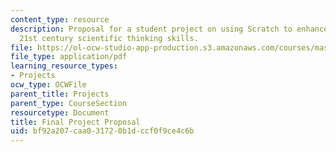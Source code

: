 ```yaml
---
content_type: resource
description: Proposal for a student project on using Scratch to enhance students'
  21st century scientific thinking skills.
file: https://ol-ocw-studio-app-production.s3.amazonaws.com/courses/mas-714j-technologies-for-creative-learning-fall-2009/bf92a207caa031720b1dccf0f9ce4c6b_MITMAS_714JF09_proj4_prop.pdf
file_type: application/pdf
learning_resource_types:
- Projects
ocw_type: OCWFile
parent_title: Projects
parent_type: CourseSection
resourcetype: Document
title: Final Project Proposal
uid: bf92a207-caa0-3172-0b1d-ccf0f9ce4c6b
---
```

